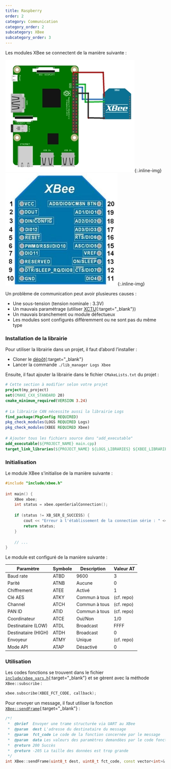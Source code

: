 ```yaml
---
title: Raspberry
order: 2
category: Communication
category_order: 2
subcategory: XBee
subcategory_order: 3
---
```


Les modules XBee se connectent de la manière suivante :

![Connexion XBee](/images/diagrams/XBee.webp){:.inline-img}
![Pins XBee](/images/diagrams/XBee%20Pins.webp){:.inline-img}

Un problème de communication peut avoir plusieures causes :
- Une sous-tension (tension nominale : 3.3V)
- Un mauvais paramétrage (utiliser [XCTU](https://www.digi.com/products/embedded-systems/digi-xbee/digi-xbee-tools/xctu){:target="_blank"})
- Un mauvais branchement ou module défectueux
- Les modules sont configurés différemment ou ne sont pas du même type

### Installation de la librairie

Pour utiliser la librairie dans un projet, il faut d’abord l’installer :
- Cloner le [dépôt](https://github.com/RobotechNancy/Communication){:target="_blank"}
- Lancer la commande `./lib_manager Logs Xbee`

Ensuite, il faut ajouter la librairie dans le fichier `CMakeLists.txt` du projet :
```cmake
# Cette section à modifier selon votre projet
project(my_project)
set(CMAKE_CXX_STANDARD 20)
cmake_minimum_required(VERSION 3.24)

# La librairie CAN nécessite aussi la librairie Logs
find_package(PkgConfig REQUIRED)
pkg_check_modules(LOGS REQUIRED Logs)
pkg_check_modules(XBEE REQUIRED Xbee)

# Ajouter tous les fichiers source dans "add_executable"
add_executable(${PROJECT_NAME} main.cpp)
target_link_libraries(${PROJECT_NAME} ${LOGS_LIBRARIES} ${XBEE_LIBRARIES})
```

### Initialisation

Le module XBee s'initialise de la manière suivante :
```cpp
#include "include/xbee.h"

int main() {
    XBee xbee;
    int status = xbee.openSerialConnection();

    if (status != XB_SER_E_SUCCESS) {
        cout << "Erreur à l'établissement de la connection série : " << status << endl;
        return status;
    }

    // ...
}
```

Le module est configuré de la manière suivante :

|     Paramètre       | Symbole |  Description  | Valeur AT  |
|---------------------|---------|---------------|------------|
| Baud rate           | ATBD    | 9600          | 3          |
| Parité              | ATNB    | Aucune        | 0          |
| Chiffrement         | ATEE    | Activé        | 1          |
| Clé AES             | ATKY    | Commun à tous | (cf. repo) |
| Channel             | ATCH    | Commun à tous | (cf. repo) |
| PAN ID              | ATID    | Commun à tous | (cf. repo) |
| Coordinateur        | ATCE    | Oui/Non       | 1/0        |
| Destinataire (LOW)  | ATDL    | Broadcast     | FFFF       |
| Destinataire (HIGH) | ATDH    | Broadcast     | 0          |
| Envoyeur            | ATMY    | Unique        | (cf. repo) |
| Mode API            | ATAP    | Désactivé     | 0          |

### Utilisation

Les codes fonctions se trouvent dans le fichier [`include/xbee_vars.h`](https://github.com/RobotechNancy/Communication/blob/master/Xbee/include/xbee_vars.h#L33){:target="_blank"} et se gèrent avec la méthode `XBee::subscribe` :
```cpp
xbee.subscribe(XBEE_FCT_CODE, callback);
```

Pour envoyer un message, il faut utiliser la fonction [`XBee::sendFrame`](https://github.com/RobotechNancy/Communication/blob/master/Xbee/src/xbee.cpp#L454){:target="_blank"} :
```cpp
/*!
 *  @brief  Envoyer une trame structurée via UART au XBee
 *  @param  dest L'adresse du destinataire du message
 *  @param  fct_code Le code de la fonction concernée par le message
 *  @param  data Les valeurs des paramètres demandées par le code fonction
 *  @return 200 Succès
 *  @return -205 La taille des données est trop grande
 */
int XBee::sendFrame(uint8_t dest, uint8_t fct_code, const vector<int>& data, int data_len)
```

